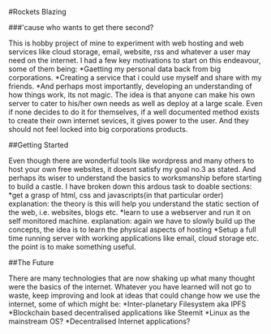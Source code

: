 #Rockets Blazing

###'cause who wants to get there second?

This is hobby project of mine to experiment with web hosting and web services like cloud storage, email, website, rss and whatever a user may need on the internet.
I had a few key motivations to start on this endeavour, some of them being:
*Gaetting my personal data back from big corporations.
*Creating a service that i could use myself and share with my friends.
*And perhaps most importantly, developing an understanding of how things work, its not magic.
The idea is that anyone can make his own server to cater to his/her own needs as well as deploy at a large scale. Even if none decides to do it for themselves, if a well documented method exists to create their own internet sevices, it gives power to the user. And they should not feel locked into big corporations products.

##Getting Started

Even though there are wonderful tools like wordpress and many others to host your own free websites, it doesnt satisfy my goal no.3 as stated. And perhaps its wiser to understand the basics to worksmanship before starting to build a castle.
I have broken down this ardous task to doable sections:
*get a grasp of html, css and javascripts(in that particular order)
explanation: the theory is this will help you understand the static section of the web, i.e. websites, blogs etc.
*learn to use a webserver and run it on self monitored machine.
explanation: again we have to slowly build up the concepts, the idea is to learn the physical aspects of hosting
*Setup a full time running server with working applications like email, cloud storage etc. the point is to make something useful.

##The Future

There are many technologies that are now shaking up what many thought were the basics of the internet. Whatever you have learned will not go to waste, keep improving and look at ideas that could change how we use the internet, some of which might be:
*Inter-planetary Filesystem aka IPFS
*Blockchain based decentralised applications like Steemit
*Linux as the mainstream OS?
*Decentralised Internet applications?
